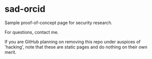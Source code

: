 # sad-orcid
Sample proof-of-concept page for security research.

For questions, contact me.

If you are GitHub planning on removing this repo under auspices of 'hacking',
note that these are static pages and do nothing on their own merit.
